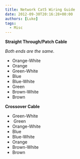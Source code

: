 ```yaml
---
title: Network Cat5 Wiring Guide
date: 2012-09-30T20:16:28+00:00
authors: [Luke]
tags:
  - Misc
---
```

**Straight Through/Patch Cable**

_Both ends are the same._

  * Orange-White
  * Orange
  * Green-White
  * Blue
  * Blue-White
  * Green
  * Brown-White
  * Brown

**Crossover Cable**

  * Green-White
  *  Green
  * Orange-White
  * Blue
  * Blue-White
  * Orange
  * Brown-White
  * Brown